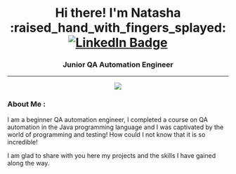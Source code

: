 <h1 align="center"> Hi there! I'm Natasha :raised_hand_with_fingers_splayed: <a href="https://www.linkedin.com/in/natalia-shimkiv-60665b288/">
    <img src="https://img.shields.io/badge/LinkedIn-blue?style=for-the-badge&logo=linkedin&logoColor=white" alt="LinkedIn Badge"/>
  </a> </h1>  
<h3 align="center">Junior QA Automation Engineer</h3>

---

<div align="center">
  <img src="https://i.giphy.com/media/v1.Y2lkPTc5MGI3NjExanNwNzN2Y2o3MDcwdzJwMjIzNHpocmt0eGM3djdyMmJydHl1ZjU1bSZlcD12MV9pbnRlcm5hbF9naWZfYnlfaWQmY3Q9Zw/L1R1tvI9svkIWwpVYr/giphy.gif"/>
</div>

### About Me :
I am a beginner QA automation engineer, I completed a course on QA automation in the Java programming language and I was captivated by the world of programming and testing! How could I not know that it is so incredible!

I am glad to share with you here my projects and the skills I have gained along the way.



<!--
**NatashaShimkiv/NatashaShimkiv** is a ✨ _special_ ✨ repository because its `README.md` (this file) appears on your GitHub profile.

Here are some ideas to get you started:

- 🔭 I’m currently working on ...
- 🌱 I’m currently learning ...
- 👯 I’m looking to collaborate on ...
- 🤔 I’m looking for help with ...
- 💬 Ask me about ...
- 📫 How to reach me: natashashimkiv@gmail.com  
- 😄 Pronouns: ...
- ⚡ Fun fact: ...
-->
